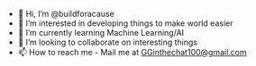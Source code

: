 - 👋 Hi, I’m @buildforacause
- 👀 I’m interested in developing things to make world easier
- 🌱 I’m currently learning Machine Learning/AI
- 💞️ I’m looking to collaborate on interesting things
- 📫 How to reach me - Mail me at GGinthechat100@gmail.com

<!---
buildforacause/buildforacause is a ✨ special ✨ repository because its `README.md` (this file) appears on your GitHub profile.
You can click the Preview link to take a look at your changes.
--->
